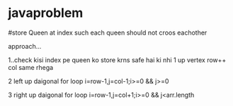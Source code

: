 # javaproblem
#store Queen at index such each queen should not croos eachother 


approach...

1..check kisi index pe queen ko store krns safe hai ki nhi
     1 up vertex
row++ col same rhega


2 left up daigonal
   for loop  i=row-1,j=col-1;i>=0 && j>=0

3 right up daigonal
    for loop  i=row-1,j=col+1;i>=0 && j<arr.length
